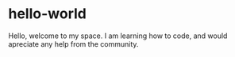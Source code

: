# hello-world

Hello, welcome to my space. I am learning how to code, and would apreciate any help from the community. 
